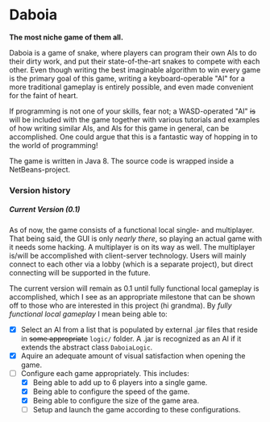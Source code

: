 Daboia
======

**The most niche game of them all.**

Daboia is a game of snake, where players can program their own AIs to do their dirty work, and put their state-of-the-art snakes to compete with each other. Even though writing the best imaginable algorithm to win every game is the primary goal of this game, writing a keyboard-operable "AI" for a more traditional gameplay is entirely possible, and even made convenient for the faint of heart.

If programming is not one of your skills, fear not; a WASD-operated "AI" ~~is~~ will be included with the game together with various tutorials and examples of how writing similar AIs, and AIs for this game in general, can be accomplished. One could argue that this is a fantastic way of hopping in to the world of programming!

The game is written in Java 8. The source code is wrapped inside a NetBeans-project.

### Version history

##### Current Version (0.1)

As of now, the game consists of a functional local single- and multiplayer. That being said, the GUI is only *nearly there*, so playing an actual game with it needs some hacking. A multiplayer is on its way as well. The multiplayer is/will be accomplished with client-server technology. Users will mainly connect to each other via a lobby (which is a separate project), but direct connecting will be supported in the future.

The current version will remain as 0.1 until fully functional local gameplay is accomplished, which I see as an appropriate milestone that can be shown off to those who are interested in this project (hi grandma). By *fully functional local gameplay* I mean being able to:

- [x] Select an AI from a list that is populated by external .jar files that reside in ~~some appropriate~~ `logic/` folder. A .jar is recognized as an AI if it extends the abstract class `DaboiaLogic`.
- [x] Aquire an adequate amount of visual satisfaction when opening the game.
- [ ] Configure each game appropriately. This includes:
  - [x] Being able to add up to 6 players into a single game.
  - [x] Being able to configure the speed of the game.
  - [x] Being able to configure the size of the game area.
  - [ ] Setup and launch the game according to these configurations.
